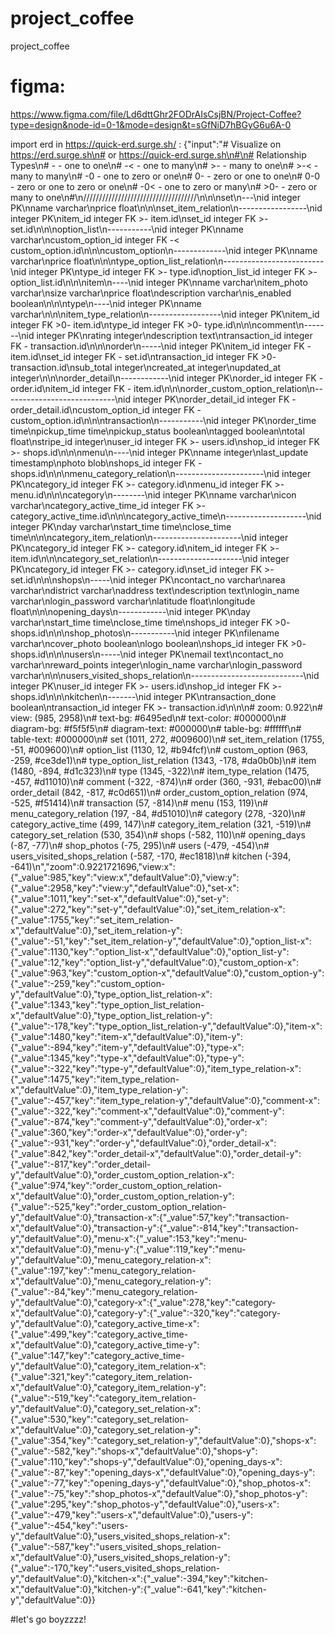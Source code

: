 # project_coffee

project_coffee

# figma:

https://www.figma.com/file/Ld6dttGhr2FODrAIsCsjBN/Project-Coffee?type=design&node-id=0-1&mode=design&t=sGfNiD7hBGyG6u6A-0

import erd in https://quick-erd.surge.sh/ :
{"input":"# Visualize on https://erd.surge.sh\n# or https://quick-erd.surge.sh\n#\n# Relationship Types\n# - - one to one\n# -< - one to many\n# >- - many to one\n# >-< - many to many\n# -0 - one to zero or one\n# 0- - zero or one to one\n# 0-0 - zero or one to zero or one\n# -0< - one to zero or many\n# >0- - zero or many to one\n#\n////////////////////////////////////\n\n\nset\n---\nid integer PK\nname varchar\nprice float\n\n\nset_item_relation\n-----------------\nid integer PK\nitem_id integer FK >- item.id\nset_id integer FK >- set.id\n\n\noption_list\n-----------\nid integer PK\nname varchar\ncustom_option_id integer FK -< custom_option.id\n\n\ncustom_option\n-------------\nid integer PK\nname varchar\nprice float\n\n\ntype_option_list_relation\n-------------------------\nid integer PK\ntype_id integer FK >- type.id\noption_list_id integer FK >- option_list.id\n\n\nitem\n----\nid integer PK\nname varchar\nitem_photo varchar\nsize varchar\nprice float\ndescription varchar\nis_enabled boolean\n\n\ntype\n----\nid integer PK\nname varchar\n\n\nitem_type_relation\n------------------\nid integer PK\nitem_id integer FK >0- item.id\ntype_id integer FK >0- type.id\n\n\ncomment\n-------\nid integer PK\nrating integer\ndescription text\ntransaction_id integer FK - transaction.id\n\n\norder\n-----\nid integer PK\nitem_id integer FK - item.id\nset_id integer FK - set.id\ntransaction_id integer FK >0- transaction.id\nsub_total integer\ncreated_at integer\nupdated_at integer\n\n\norder_detail\n------------\nid integer PK\norder_id integer FK - order.id\nitem_id integer FK - item.id\n\n\norder_custom_option_relation\n----------------------------\nid integer PK\norder_detail_id integer FK - order_detail.id\ncustom_option_id integer FK - custom_option.id\n\n\ntransaction\n-----------\nid integer PK\norder_time time\npickup_time time\npickup_status boolean\ntagged boolean\ntotal float\nstripe_id integer\nuser_id integer FK >- users.id\nshop_id integer FK >- shops.id\n\n\nmenu\n----\nid integer PK\nname integer\nlast_update timestamp\nphoto blob\nshops_id integer FK - shops.id\n\n\nmenu_category_relation\n----------------------\nid integer PK\ncategory_id integer FK >- category.id\nmenu_id integer FK >- menu.id\n\n\ncategory\n--------\nid integer PK\nname varchar\nicon varchar\ncategory_active_time_id integer FK >- category_active_time.id\n\n\ncategory_active_time\n--------------------\nid integer PK\nday varchar\nstart_time time\nclose_time time\n\n\ncategory_item_relation\n----------------------\nid integer PK\ncategory_id integer FK >- category.id\nitem_id integer FK >- item.id\n\n\ncategory_set_relation\n---------------------\nid integer PK\ncategory_id integer FK >- category.id\nset_id integer FK >- set.id\n\n\nshops\n-----\nid integer PK\ncontact_no varchar\narea varchar\ndistrict varchar\naddress text\ndescription text\nlogin_name varchar\nlogin_password varchar\nlatitude float\nlongitude float\n\n\nopening_days\n------------\nid integer PK\nday varchar\nstart_time time\nclose_time time\nshops_id integer FK >0- shops.id\n\n\nshop_photos\n-----------\nid integer PK\nfilename varchar\ncover_photo boolean\nlogo boolean\nshops_id integer FK >0- shops.id\n\n\nusers\n-----\nid integer PK\nemail text\ncontact_no varchar\nreward_points integer\nlogin_name varchar\nlogin_password varchar\n\n\nusers_visited_shops_relation\n----------------------------\nid integer PK\nuser_id integer FK >- users.id\nshop_id integer FK >- shops.id\n\n\nkitchen\n-------\nid integer PK\ntransaction_done boolean\ntransaction_id integer FK >- transaction.id\n\n\n# zoom: 0.922\n# view: (985, 2958)\n# text-bg: #6495ed\n# text-color: #000000\n# diagram-bg: #f5f5f5\n# diagram-text: #000000\n# table-bg: #ffffff\n# table-text: #000000\n# set (1011, 272, #009600)\n# set_item_relation (1755, -51, #009600)\n# option_list (1130, 12, #b94fcf)\n# custom_option (963, -259, #ce3de1)\n# type_option_list_relation (1343, -178, #da0b0b)\n# item (1480, -894, #d1c323)\n# type (1345, -322)\n# item_type_relation (1475, -457, #d11010)\n# comment (-322, -874)\n# order (360, -931, #ebac00)\n# order_detail (842, -817, #c0d651)\n# order_custom_option_relation (974, -525, #f51414)\n# transaction (57, -814)\n# menu (153, 119)\n# menu_category_relation (197, -84, #d51010)\n# category (278, -320)\n# category_active_time (499, 147)\n# category_item_relation (321, -519)\n# category_set_relation (530, 354)\n# shops (-582, 110)\n# opening_days (-87, -77)\n# shop_photos (-75, 295)\n# users (-479, -454)\n# users_visited_shops_relation (-587, -170, #ec1818)\n# kitchen (-394, -641)\n","zoom":0.9221721696,"view:x":{"\_value":985,"key":"view:x","defaultValue":0},"view:y":{"\_value":2958,"key":"view:y","defaultValue":0},"set-x":{"\_value":1011,"key":"set-x","defaultValue":0},"set-y":{"\_value":272,"key":"set-y","defaultValue":0},"set_item_relation-x":{"\_value":1755,"key":"set_item_relation-x","defaultValue":0},"set_item_relation-y":{"\_value":-51,"key":"set_item_relation-y","defaultValue":0},"option_list-x":{"\_value":1130,"key":"option_list-x","defaultValue":0},"option_list-y":{"\_value":12,"key":"option_list-y","defaultValue":0},"custom_option-x":{"\_value":963,"key":"custom_option-x","defaultValue":0},"custom_option-y":{"\_value":-259,"key":"custom_option-y","defaultValue":0},"type_option_list_relation-x":{"\_value":1343,"key":"type_option_list_relation-x","defaultValue":0},"type_option_list_relation-y":{"\_value":-178,"key":"type_option_list_relation-y","defaultValue":0},"item-x":{"\_value":1480,"key":"item-x","defaultValue":0},"item-y":{"\_value":-894,"key":"item-y","defaultValue":0},"type-x":{"\_value":1345,"key":"type-x","defaultValue":0},"type-y":{"\_value":-322,"key":"type-y","defaultValue":0},"item_type_relation-x":{"\_value":1475,"key":"item_type_relation-x","defaultValue":0},"item_type_relation-y":{"\_value":-457,"key":"item_type_relation-y","defaultValue":0},"comment-x":{"\_value":-322,"key":"comment-x","defaultValue":0},"comment-y":{"\_value":-874,"key":"comment-y","defaultValue":0},"order-x":{"\_value":360,"key":"order-x","defaultValue":0},"order-y":{"\_value":-931,"key":"order-y","defaultValue":0},"order_detail-x":{"\_value":842,"key":"order_detail-x","defaultValue":0},"order_detail-y":{"\_value":-817,"key":"order_detail-y","defaultValue":0},"order_custom_option_relation-x":{"\_value":974,"key":"order_custom_option_relation-x","defaultValue":0},"order_custom_option_relation-y":{"\_value":-525,"key":"order_custom_option_relation-y","defaultValue":0},"transaction-x":{"\_value":57,"key":"transaction-x","defaultValue":0},"transaction-y":{"\_value":-814,"key":"transaction-y","defaultValue":0},"menu-x":{"\_value":153,"key":"menu-x","defaultValue":0},"menu-y":{"\_value":119,"key":"menu-y","defaultValue":0},"menu_category_relation-x":{"\_value":197,"key":"menu_category_relation-x","defaultValue":0},"menu_category_relation-y":{"\_value":-84,"key":"menu_category_relation-y","defaultValue":0},"category-x":{"\_value":278,"key":"category-x","defaultValue":0},"category-y":{"\_value":-320,"key":"category-y","defaultValue":0},"category_active_time-x":{"\_value":499,"key":"category_active_time-x","defaultValue":0},"category_active_time-y":{"\_value":147,"key":"category_active_time-y","defaultValue":0},"category_item_relation-x":{"\_value":321,"key":"category_item_relation-x","defaultValue":0},"category_item_relation-y":{"\_value":-519,"key":"category_item_relation-y","defaultValue":0},"category_set_relation-x":{"\_value":530,"key":"category_set_relation-x","defaultValue":0},"category_set_relation-y":{"\_value":354,"key":"category_set_relation-y","defaultValue":0},"shops-x":{"\_value":-582,"key":"shops-x","defaultValue":0},"shops-y":{"\_value":110,"key":"shops-y","defaultValue":0},"opening_days-x":{"\_value":-87,"key":"opening_days-x","defaultValue":0},"opening_days-y":{"\_value":-77,"key":"opening_days-y","defaultValue":0},"shop_photos-x":{"\_value":-75,"key":"shop_photos-x","defaultValue":0},"shop_photos-y":{"\_value":295,"key":"shop_photos-y","defaultValue":0},"users-x":{"\_value":-479,"key":"users-x","defaultValue":0},"users-y":{"\_value":-454,"key":"users-y","defaultValue":0},"users_visited_shops_relation-x":{"\_value":-587,"key":"users_visited_shops_relation-x","defaultValue":0},"users_visited_shops_relation-y":{"\_value":-170,"key":"users_visited_shops_relation-y","defaultValue":0},"kitchen-x":{"\_value":-394,"key":"kitchen-x","defaultValue":0},"kitchen-y":{"\_value":-641,"key":"kitchen-y","defaultValue":0}}

#let's go boyzzzz!

